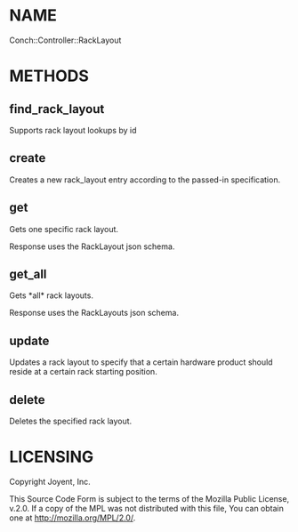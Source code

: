 # NAME

Conch::Controller::RackLayout

# METHODS

## find\_rack\_layout

Supports rack layout lookups by id

## create

Creates a new rack\_layout entry according to the passed-in specification.

## get

Gets one specific rack layout.

Response uses the RackLayout json schema.

## get\_all

Gets \*all\* rack layouts.

Response uses the RackLayouts json schema.

## update

Updates a rack layout to specify that a certain hardware product should reside at a certain
rack starting position.

## delete

Deletes the specified rack layout.

# LICENSING

Copyright Joyent, Inc.

This Source Code Form is subject to the terms of the Mozilla Public License,
v.2.0. If a copy of the MPL was not distributed with this file, You can obtain
one at http://mozilla.org/MPL/2.0/.
